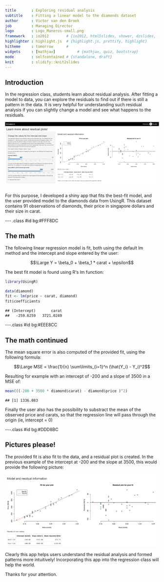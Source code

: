 ```yaml
---
title       : Exploring residual analysis
subtitle    : Fitting a linear model to the diamonds dataset
author      : Victor van den Broek
job         : Managing Director
logo        : Logo_Maneros-small.png        
framework   : io2012        # {io2012, html5slides, shower, dzslides, ...}
highlighter : highlight.js  # {highlight.js, prettify, highlight}
hitheme     : tomorrow      # 
widgets     : [mathjax]          # {mathjax, quiz, bootstrap}
mode        : selfcontained # {standalone, draft}
knit        : slidify::knit2slides
--- 
```


## Introduction

In the regression class, students learn about residual analysis. After fitting a model to data, you can explore the residuals to find out if there is still a pattern in the data. It is very helpful for understanding such residual analysis if you can slightly change a model and see what happens to the residuals.

<img src="./assets/img/screenshot.png">

For this purpose, I developed a shiny app that fits the best-fit model, and the user provided model to the diamonds data from UsingR. This dataset contains 91 observations of diamonds, their price in singapore dollars and their size in carat.


--- .class #id bg:#FFF8DC

## The math

The following linear regression model is fit, both using the default lm method and the intercept and slope entered by the user:

$$\Large Y = \beta_0 + \beta_1 * carat + \epsilon$$

The best fit model is found using R's lm function:


```r
library(UsingR)
```


```r
data(diamond)
fit <- lm(price ~ carat, diamond)
fit$coefficients
```

```
## (Intercept)       carat 
##   -259.6259   3721.0249
```

---.class #id bg:#EEE8CC

## The math continued

The mean square error is also computed of the provided fit, using the following formula:

$$\Large MSE = \frac{1}{n} \sum\limits_{i=1}^n (\hat{Y_i} - Y_i)^2$$

Resulting for example with an intercept of -200 and a slope of 3500 in a MSE of:


```r
mean(((-200 + 3500 * diamond$carat) - diamond$price )^2)
```

```
## [1] 1336.083
```

Finally the user also has the possibility to substract the mean of the observed price and carats, so that the regression line will pass through the origin (ie, intercept = 0)

---.class #id bg:#DDD8BC

## Pictures please!

The provided fit is also fit to the data, and a residual plot is created. In the previous example of the intercept at -200 and the slope at 3500, this would provide the following picture:

<img src="./assets/img/screenshot2.png">

Clearly this app helps users understand the residual analysis and formed patterns more intuitively! Incorporating this app into the regression class will help the world.

Thanks for your attention.



